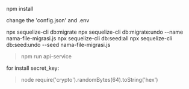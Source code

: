 npm install

change the 'config.json' and .env

npx sequelize-cli db:migrate
npx sequelize-cli db:migrate:undo --name nama-file-migrasi.js
npx sequelize-cli db:seed:all
npx sequelize-cli db:seed:undo --seed nama-file-migrasi.js

> npm run api-service

for install secret_key:

> node
> require('crypto').randomBytes(64).toString('hex')
